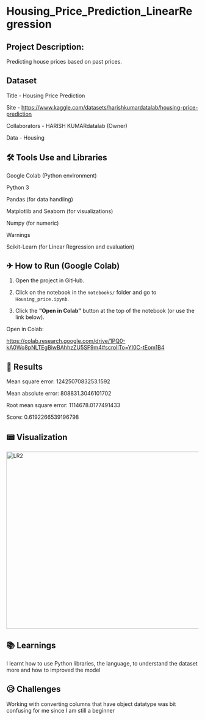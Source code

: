# Housing_Price_Prediction_LinearRegression


## Project Description:
  
Predicting house prices based on past prices.

## Dataset
  
Title - Housing Price Prediction
 
Site - https://www.kaggle.com/datasets/harishkumardatalab/housing-price-prediction

Collaborators - HARISH KUMARdatalab (Owner)
 
Data - Housing

## 🛠 Tools Use and Libraries

Google Colab (Python environment)

Python 3

Pandas (for data handling)

Matplotlib and Seaborn (for visualizations)

Numpy (for numeric)

Warnings

Scikit-Learn (for Linear Regression and evaluation)

## ✈ How to Run (Google Colab)


1. Open the project in GitHub.
   
2. Click on the notebook in the `notebooks/` folder and go to `Housing_price.ipynb`.
   
3. Click the **"Open in Colab"** button at the top of the notebook (or use the link below).

Open in Colab:


https://colab.research.google.com/drive/1PQ0-kA0Wo8pNLTEgBiwBAhhzZU5SF9m4#scrollTo=YI0C-tEom1B4

  
## 🔎 Results

Mean square error: 1242507083253.1592


Mean absolute error: 808831.3046101702


Root mean square error: 1114678.0177491433


Score: 0.6192266539196798

## 📟 Visualization


<img width="574" height="463" alt="LR2" src="https://github.com/user-attachments/assets/ec2bbbe4-0dac-42ba-99d2-bc52708999b4" />


## 📚 Learnings


I learnt how to use Python libraries, the language, to understand the dataset more and how to improved the model

## 😥 Challenges


Working with converting columns that have object datatype was bit confusing for me since I am still a beginner
